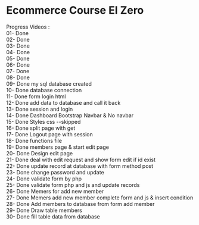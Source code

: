 # Ecommerce Course El Zero
Progress Videos :  
01- Done  
02- Done  
03- Done  
04- Done  
05- Done  
06- Done  
07- Done  
08- Done  
09- Done my sql database created  
10- Done database connection  
11- Done form login html  
12- Done add data to database and call it back  
13- Done session and login  
14- Done Dashboard Bootstrap Navbar & No navbar    
15- Done Styles css --skipped  
16- Done split page with get  
17- Done Logout page with session  
18- Done functions file  
19- Done members page & start edit page  
20- Done Design edit page  
21- Done deal with edit request and show form edit if id exist  
22- Done update record at database with form method post  
23- Done change password and update  
24- Done validate form by php  
25- Done validate form php and js and update records  
26- Done Memers for add new member  
27- Done Memers add new member complete form and js & insert condition  
28- Done Add members to database from form add member  
29- Done Draw table members  
30- Done fill table data from database  